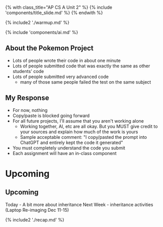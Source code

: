 {% with class_title="AP CS A Unit 2" %}
{% include 'components/title_slide.md' %}
{% endwith %}

{% include2 './warmup.md' %}




{% include 'components/ai.md' %}


## About the Pokemon Project
- Lots of people wrote their code in about one minute
- Lots of people submitted code that was exactly the same as other students' code
- Lots of people submitted very advanced code
    - many of those same people failed the test on the same subject


## My Response
- For now, nothing
- Copy/paste is blocked going forward
- For all future projects, I'll assume that you aren't working alone
    - Working together, AI, etc are all okay. But you MUST give credit to your sources and explain how much of the work is yours
    - Sample acceptable comment: "I copy/pasted the prompt into ChatGPT and entirely kept the code it generated"
- You must completely understand the code you submit
- Each assignment will have an in-class component


# Upcoming

## Upcoming
Today - A bit more about inheritance
Next Week - inheritance activities
    (Laptop Re-imaging Dec 11-15)




{% include2 './recap.md' %}

